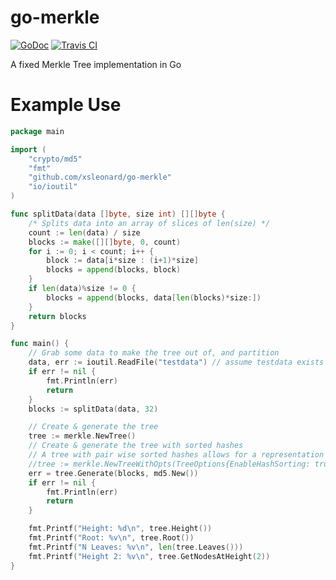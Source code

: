 go-merkle
=========
[![GoDoc](https://godoc.org/github.com/xsleonard/go-merkle?status.svg)](https://godoc.org/github.com/xsleonard/go-merkle)
[![Travis CI](https://api.travis-ci.org/xsleonard/go-merkle.svg?branch=master)](https://travis-ci.org/xsleonard/go-merkle)

A fixed Merkle Tree implementation in Go

Example Use
===========

```go
package main

import (
    "crypto/md5"
    "fmt"
    "github.com/xsleonard/go-merkle"
    "io/ioutil"
)

func splitData(data []byte, size int) [][]byte {
    /* Splits data into an array of slices of len(size) */
    count := len(data) / size
    blocks := make([][]byte, 0, count)
    for i := 0; i < count; i++ {
        block := data[i*size : (i+1)*size]
        blocks = append(blocks, block)
    }
    if len(data)%size != 0 {
        blocks = append(blocks, data[len(blocks)*size:])
    }
    return blocks
}

func main() {
    // Grab some data to make the tree out of, and partition
    data, err := ioutil.ReadFile("testdata") // assume testdata exists
    if err != nil {
        fmt.Println(err)
        return
    }
    blocks := splitData(data, 32)

    // Create & generate the tree
    tree := merkle.NewTree()
    // Create & generate the tree with sorted hashes
    // A tree with pair wise sorted hashes allows for a representation of proofs which are more space efficient
    //tree := merkle.NewTreeWithOpts(TreeOptions{EnableHashSorting: true})
    err = tree.Generate(blocks, md5.New())
    if err != nil {
        fmt.Println(err)
        return
    }

    fmt.Printf("Height: %d\n", tree.Height())
    fmt.Printf("Root: %v\n", tree.Root())
    fmt.Printf("N Leaves: %v\n", len(tree.Leaves()))
    fmt.Printf("Height 2: %v\n", tree.GetNodesAtHeight(2))
}

```
